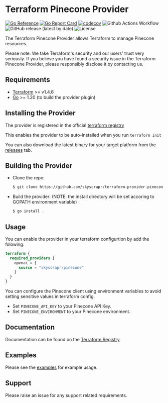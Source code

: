 # Terraform Pinecone Provider

[![Go Reference](https://pkg.go.dev/badge/github.com/skyscrapr/terraform-provider-pinecone.svg)](https://pkg.go.dev/github.com/skyscrapr/terraform-provider-pinecone)
[![Go Report Card](https://goreportcard.com/badge/github.com/skyscrapr/terraform-provider-pinecone)](https://goreportcard.com/report/github.com/skyscrapr/terraform-provider-pinecone)
[![codecov](https://codecov.io/gh/skyscrapr/terraform-provider-pinecone/graph/badge.svg?token=qobuIzQPuM)](https://codecov.io/gh/skyscrapr/terraform-provider-pinecone)
![Github Actions Workflow](https://github.com/skyscrapr/terraform-provider-pinecone/actions/workflows/test.yml/badge.svg)
![GitHub release (latest by date)](https://img.shields.io/github/v/release/skyscrapr/terraform-provider-pinecone)
![License](https://img.shields.io/dub/l/vibe-d.svg)

The Terraform Pinecone Provider allows Terraform to manage Pinecone resources.

Please note: We take Terraform's security and our users' trust very seriously. If you believe you have found a security issue in the Terraform Pinecone Provider, please responsibly disclose it by contacting us.

## Requirements

- [Terraform](https://www.terraform.io/downloads.html) >= v1.4.6
- [Go](https://golang.org/doc/install) >= 1.20 (to build the provider plugin)

## Installing the Provider

The provider is registered in the official [terraform registry](https://registry.terraform.io/providers/skyscrapr/pinecone/latest) 

This enables the provider to be auto-installed when you run ```terraform init```

You can also download the latest binary for your target platform from the [releases](https://github.com/skyscrapr/terraform-provider-pinecone/releases) tab.

## Building the Provider

- Clone the repo:
    ```sh
    $ git clone https://github.com/skyscrapr/terraform-provider-pinecone
    ```

- Build the provider: (NOTE: the install directory will be set accoring to GOPATH environment variable)
    ```sh
    $ go install .
    ```

## Usage

You can enable the provider in your terraform configurtion by add the folowing:
```terraform
terraform {
  required_providers {
    openai = {
      source = "skyscrapr/pinecone"
    }
  }
}
```

You can configure the Pinecone client using environment variables to avoid setting sensitive values in terraform config.
- Set `PINECONE_API_KEY` to your Pinecone API Key.
- Set `PINECONE_ENVIRONMENT` to your Pinecone environment. 

## Documentation

Documentation can be found on the [Terraform Registry](https://registry.terraform.io/providers/skyscrapr/pinecone/latest). 

## Examples

Please see the [examples](https://github.com/skyscrapr/terraform-provider-pinecone/examples) for example usage.

## Support

Please raise an issue for any support related requirements.
